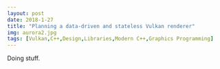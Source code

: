 ```yaml
---
layout: post
date: 2018-1-27
title: "Planning a data-driven and stateless Vulkan renderer"
img: aurora2.jpg
tags: [Vulkan,C++,Design,Libraries,Modern C++,Graphics Programming]
---
```


Doing stuff.